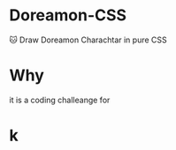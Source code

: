 # Doreamon-CSS
🐱 Draw Doreamon Charachtar in pure CSS

# Why
it is a coding challeange for <h1>k</h1>
